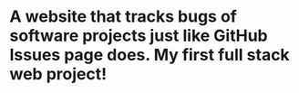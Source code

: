 # A website that tracks bugs of software projects just like GitHub Issues page does. My first full stack web project!
